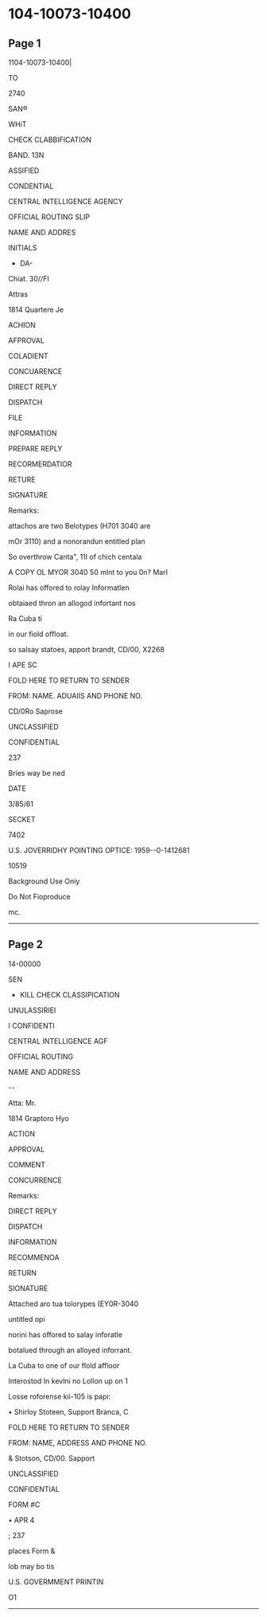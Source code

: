 # 104-10073-10400

## Page 1

1104-10073-10400|

TO

2740

SAN®

WHiT

CHECK CLABBIFICATION

BAND. 13N

ASSIFIED

CONDENTIAL

CENTRAL INTELLIGENCE AGENCY

OFFICIAL ROUTING SLIP

NAME AND ADDRES

INITIALS

- DA-

Chiat. 30//FI

Attras

1814 Quartere Je

ACHION

AFPROVAL

COLADIENT

CONCUARENCE

DIRECT REPLY

DISPATCH

FILE

INFORMATION

PREPARE REPLY

RECORMERDATIOR

RETURE

SIGNATURE

Remarks:

attachos are two Belotypes (H701 3040 are

mOr 3110) and a nonorandun entitled plan

So overthrow Canta", 11l of chich centala

A COPY OL MYOR 3040 50 mInt to you 0n? Marl

Rolai has offored to rolay Informatlen

obtaiaed thron an allogod infortant nos

Ra Cuba ti

in our fiold offloat.

so salsay statoes, apport brandt, CD/00, X2268

I APE SC

FOLD HERE TO RETURN TO SENDER

FROM: NAME. ADUAIIS AND PHONE NO.

CD/0Ro Saprose

UNCLASSIFIED

CONFIDENTIAL

237

Bries way be ned

DATE

3/85/61

SECKET

7402

U.S. JOVERRIDHY POINTING OPTICE: 1959--0-1412681

10519

Background Use Oniy

Do Not Fioproduce

mc.

---

## Page 2

14-00000

SEN

- KILL CHECK CLASSIPICATION

UNULASSIRIEI

I CONFIDENTI

CENTRAL INTELLIGENCE AGF

OFFICIAL ROUTING

NAME AND ADDRESS

--

Atta: Mr.

1814 Graptoro Hyo

ACTION

APPROVAL

COMMENT

CONCURRENCE

Remarks:

DIRECT REPLY

DISPATCH

INFORMATION

RECOMMENOA

RETURN

SIONATURE

Attached aro tua tolorypes (EY0R-3040

untitled opi

norini has offored to salay inforatle

botalued through an alloyed inforrant.

La Cuba to one of our flold affloor

Interostod In kevlni no Lollon up on 1

Losse roforense kii-105 is papi:

• Shirloy Stoteen, Support Branca, C

FOLD HERE TO RETURN TO SENDER

FROM: NAME, ADDRESS AND PHONE NO.

& Stotson, CD/00. Sapport

UNCLASSIFIED

CONFIDENTIAL

FORM #C

• APR 4

; 237

places Form &

lob may bo tis

U.S. GOVERMMENT PRINTIN

O1

---

